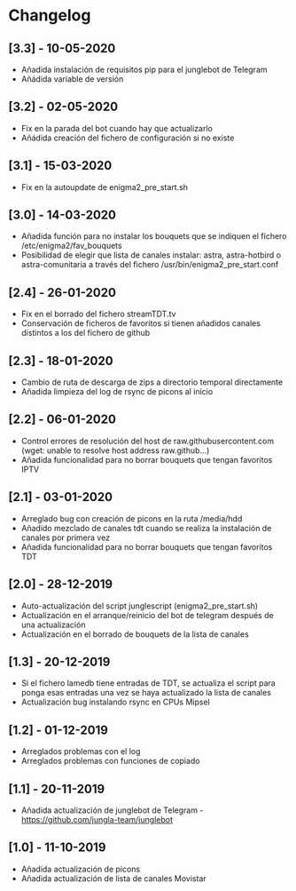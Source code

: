 # Changelog

## [3.3] - 10-05-2020

- Añadida instalación de requisitos pip para el junglebot de Telegram
- Añádida variable de versión 

## [3.2] - 02-05-2020

- Fix en la parada del bot cuando hay que actualizarlo
- Añádida creación del fichero de configuración si no existe

## [3.1] - 15-03-2020

- Fix en la autoupdate de enigma2_pre_start.sh

## [3.0] - 14-03-2020

- Añadida función para no instalar los bouquets que se indiquen el fichero /etc/enigma2/fav_bouquets
- Posibilidad de elegir que lista de canales instalar: astra, astra-hotbird o astra-comunitaria a través del fichero /usr/bin/enigma2_pre_start.conf

## [2.4] - 26-01-2020

- Fix en el borrado del fichero streamTDT.tv
- Conservación de ficheros de favoritos si tienen añadidos canales distintos a los del fichero de github

## [2.3] - 18-01-2020

- Cambio de ruta de descarga de zips a directorio temporal directamente
- Añadida limpieza del log de rsync de picons al inicio

## [2.2] - 06-01-2020

- Control errores de resolución del host de raw.githubusercontent.com (wget: unable to resolve host address raw.github...)
- Añadida funcionalidad para no borrar bouquets que tengan favoritos IPTV

## [2.1] - 03-01-2020

- Arreglado bug con creación de picons en la ruta /media/hdd
- Añadido mezclado de canales tdt cuando se realiza la instalación de canales por primera vez
- Añadida funcionalidad para no borrar bouquets que tengan favoritos TDT
    
## [2.0] - 28-12-2019

- Auto-actualización del script junglescript (enigma2_pre_start.sh)
- Actualización en el arranque/reinicio del bot de telegram después de una actualización
- Actualización en el borrado de bouquets de la lista de canales

## [1.3] - 20-12-2019

- Si el fichero lamedb tiene entradas de TDT, se actualiza el script para ponga esas entradas una vez se haya actualizado la lista de canales
- Actualización bug instalando rsync en CPUs Mipsel

## [1.2] - 01-12-2019

- Arreglados problemas con el log
- Arreglados problemas con funciones de copiado

## [1.1] - 20-11-2019

- Añadida actualización de junglebot de Telegram - https://github.com/jungla-team/junglebot

## [1.0] - 11-10-2019

- Añadida actualización de picons
- Añadida actualización de lista de canales Movistar
